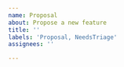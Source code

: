 ```yaml
---
name: Proposal
about: Propose a new feature
title: ''
labels: 'Proposal, NeedsTriage'
assignees: ''

---
```



